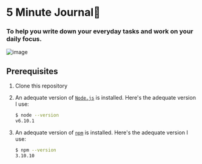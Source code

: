 # 5 Minute Journal📝
### To help you write down your everyday tasks and work on your daily focus.

![image](https://user-images.githubusercontent.com/59767187/141497351-1d3f0780-b052-4553-94d3-8547cb1180f5.png)


## Prerequisites

1. Clone this repository

2. An adequate version of [`Node.js`](https://nodejs.org/) is installed. Here's the adequate version I use:

    ```sh
    $ node --version
    v6.10.1
    ```

3. An adequate version of  [`npm`](https://nodejs.org/) is installed. Here's the adequate version I use:

    ```sh
    $ npm --version
    3.10.10
    ```

